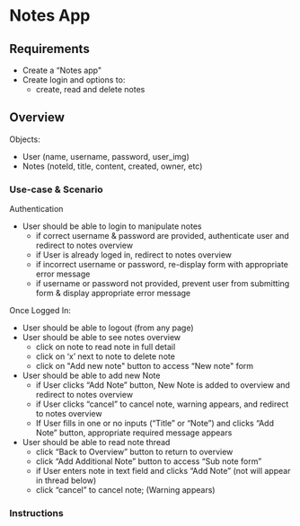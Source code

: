 # Notes App

## Requirements

- Create a “Notes app" 
- Create login and options to:
    - create, read and delete notes

## Overview

Objects:
- User (name, username, password, user_img)
- Notes (noteId, title, content, created, owner, etc)

### Use-case & Scenario

Authentication
- User should be able to login to manipulate notes
    - if correct username & password are provided, authenticate user and redirect to notes overview
    - if User is already loged in, redirect to notes overview
    - if incorrect username or password, re-display form with appropriate error message
    - if username or password not provided, prevent user from submitting form & display appropriate error message 

Once Logged In:
-  User should be able to logout (from any page)
-  User should be able to see notes overview
    - click on note to read note in full detail
    - click on ‘x’ next to note to delete note
    - click on "Add new note" button to access “New note" form
- User should be able to add new Note
    - if User clicks “Add Note” button, New Note is added to overview and redirect to notes overview
    - if User clicks “cancel” to cancel note, warning appears, and redirect to notes overview
    - If User fills in one or no inputs (“Title” or “Note”) and clicks “Add Note” button, appropriate required message appears
- User should be able to read note thread
    - click “Back to Overview” button to return to overview
    - click “Add Additional Note” button to access “Sub note form”
    - if User enters note in text field and clicks “Add Note” (not will appear in thread below)
    - click “cancel” to cancel note; (Warning appears)

### Instructions 


